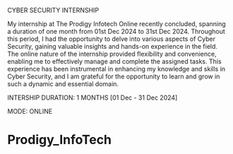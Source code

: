 CYBER SECURITY INTERNSHIP

My internship at The Prodigy Infotech Online recently concluded, spanning a duration of one month from 01st Dec 2024 to 31st Dec 2024. Throughout this period, I had the opportunity to delve into various aspects of Cyber Security, gaining valuable insights and hands-on experience in the field. The online nature of the internship provided flexibility and convenience, enabling me to effectively manage and complete the assigned tasks. This experience has been instrumental in enhancing my knowledge and skills in Cyber Security, and I am grateful for the opportunity to learn and grow in such a dynamic and essential domain.

INTERSHIP DURATION: 1 MONTHS [01 Dec - 31 Dec 2024]

MODE: ONLINE
# Prodigy_InfoTech
